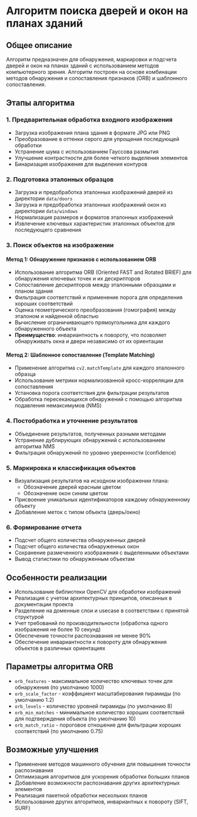 # Алгоритм поиска дверей и окон на планах зданий

## Общее описание

Алгоритм предназначен для обнаружения, маркировки и подсчета дверей и окон на планах зданий с использованием методов компьютерного зрения. Алгоритм построен на основе комбинации методов обнаружения и сопоставления признаков (ORB) и шаблонного сопоставления.

## Этапы алгоритма

### 1. Предварительная обработка входного изображения

- Загрузка изображения плана здания в формате JPG или PNG
- Преобразование в оттенки серого для упрощения последующей обработки
- Устранение шума с использованием Гауссова размытия
- Улучшение контрастности для более четкого выделения элементов
- Бинаризация изображения для выделения контуров

### 2. Подготовка эталонных образцов

- Загрузка и предобработка эталонных изображений дверей из директории `data/doors`
- Загрузка и предобработка эталонных изображений окон из директории `data/windows`
- Нормализация размеров и форматов эталонных изображений
- Извлечение ключевых характеристик эталонных объектов для последующего сравнения

### 3. Поиск объектов на изображении

#### Метод 1: Обнаружение признаков с использованием ORB

- Использование алгоритма ORB (Oriented FAST and Rotated BRIEF) для обнаружения ключевых точек и их дескрипторов
- Сопоставление дескрипторов между эталонными образцами и планом здания
- Фильтрация соответствий и применение порога для определения хороших соответствий
- Оценка геометрического преобразования (гомография) между эталоном и найденной областью
- Вычисление ограничивающего прямоугольника для каждого обнаруженного объекта
- **Преимущество**: инвариантность к повороту, что позволяет обнаруживать окна и двери независимо от их ориентации

#### Метод 2: Шаблонное сопоставление (Template Matching)

- Применение алгоритма `cv2.matchTemplate` для каждого эталонного образца
- Использование метрики нормализованной кросс-корреляции для сопоставления
- Установка порога соответствия для фильтрации результатов
- Обработка пересекающихся обнаружений с помощью алгоритма подавления немаксимумов (NMS)

### 4. Постобработка и уточнение результатов

- Объединение результатов, полученных разными методами
- Устранение дублирующих обнаружений с использованием алгоритма NMS
- Фильтрация обнаружений по уровню уверенности (confidence)

### 5. Маркировка и классификация объектов

- Визуализация результатов на исходном изображении плана:
  - Обозначение дверей красным цветом
  - Обозначение окон синим цветом
- Присвоение уникальных идентификаторов каждому обнаруженному объекту
- Добавление меток с типом объекта (дверь/окно)

### 6. Формирование отчета

- Подсчет общего количества обнаруженных дверей
- Подсчет общего количества обнаруженных окон
- Сохранение размеченного изображения с выделенными объектами
- Вывод статистики по обнаруженным объектам

## Особенности реализации

- Использование библиотеки OpenCV для обработки изображений
- Реализация с учетом архитектурных принципов, описанных в документации проекта
- Разделение на доменные слои и usecase в соответствии с принятой структурой
- Учет требований по производительности (обработка одного изображения не более 10 секунд)
- Обеспечение точности распознавания не менее 90%
- Обеспечение инвариантности к повороту для обнаружения объектов в различных ориентациях

## Параметры алгоритма ORB

- `orb_features` - максимальное количество ключевых точек для обнаружения (по умолчанию 1000)
- `orb_scale_factor` - коэффициент масштабирования пирамиды (по умолчанию 1.2)
- `orb_levels` - количество уровней пирамиды (по умолчанию 8)
- `orb_min_matches` - минимальное количество хороших соответствий для подтверждения объекта (по умолчанию 10)
- `orb_match_ratio` - пороговое отношение для фильтрации хороших соответствий (по умолчанию 0.75)

## Возможные улучшения

- Применение методов машинного обучения для повышения точности распознавания
- Оптимизация алгоритмов для ускорения обработки больших планов
- Добавление возможности распознавания других архитектурных элементов
- Реализация пакетной обработки нескольких планов
- Использование других алгоритмов, инвариантных к повороту (SIFT, SURF)
